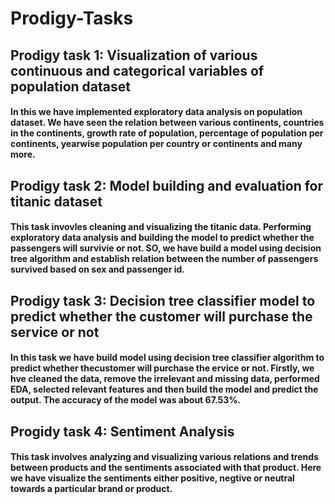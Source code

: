 # Prodigy-Tasks
## Prodigy task 1: Visualization of various continuous and categorical variables of population dataset
#### In this we have implemented exploratory data analysis on population dataset. We have seen the relation between various continents, countries in the continents, growth rate of population, percentage of population per continents, yearwise population per country or continents and many more.

## Prodigy task 2: Model building and evaluation for titanic dataset
#### This task invovles cleaning and visualizing the titanic data. Performing exploratory data analysis and building the model to predict whether the passengers will survivie or not. SO, we have build a model using decision tree algorithm and establish relation between the number of passengers survived based on sex and passenger id.

## Prodigy task 3: Decision tree classifier model to predict whether the customer will purchase the service or not
#### In this task we have build model using decision tree classifier algorithm to predict whether thecustomer will purchase the ervice or not. Firstly, we hve cleaned the data, remove the irrelevant and missing data, performed EDA, selected relevant features and then build the model and predict the output. The accuracy of the model was about 67.53%.

## Progidy task 4: Sentiment Analysis
#### This task involves analyzing and visualizing various relations and trends between products and the sentiments associated with that product. Here we have visualize the sentiments either positive, negtive or neutral towards a particular brand or product.
